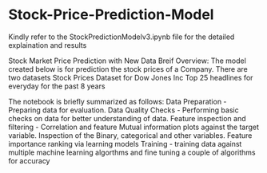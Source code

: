 # Stock-Price-Prediction-Model

Kindly refer to the StockPredictionModelv3.ipynb file for the detailed explaination and results

Stock Market Price Prediction with New Data
Breif Overview:
The model created below is for prediction the stock prices of a Company.
There are two datasets
Stock Prices Dataset for Dow Jones Inc
Top 25 headlines for everyday for the past 8 years

The notebook is briefly summarized as follows:
Data Preparation - Preparing data for evaluation.
Data Quality Checks - Performing basic checks on data for better understanding of data.
Feature inspection and filtering - Correlation and feature Mutual information plots against the target variable. Inspection of the Binary, categorical and other variables.
Feature importance ranking via learning models
Training - training data against multiple machine learning algorthms and fine tuning a couple of algorithms for accuracy
